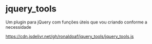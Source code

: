 # jquery_tools
Um plugin para jQuery com funções úteis que vou criando conforme a necessidade


https://cdn.jsdelivr.net/gh/ronaldoaf/jquery_tools/jquery_tools.js
